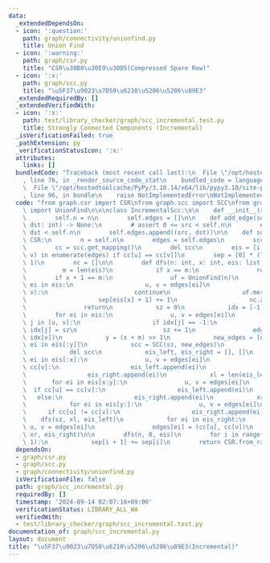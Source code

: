 ```yaml
---
data:
  _extendedDependsOn:
  - icon: ':question:'
    path: graph/connectivity/unionfind.py
    title: Union Find
  - icon: ':warning:'
    path: graph/csr.py
    title: "CSR\u30B0\u30E9\u30D5(Compressed Spare Row)"
  - icon: ':x:'
    path: graph/scc.py
    title: "\u5F37\u9023\u7D50\u6210\u5206\u5206\u89E3"
  _extendedRequiredBy: []
  _extendedVerifiedWith:
  - icon: ':x:'
    path: test/library_checker/graph/scc_incremental.test.py
    title: Strongly Connected Components (Incremental)
  _isVerificationFailed: true
  _pathExtension: py
  _verificationStatusIcon: ':x:'
  attributes:
    links: []
  bundledCode: "Traceback (most recent call last):\n  File \"/opt/hostedtoolcache/PyPy/3.10.14/x64/lib/pypy3.10/site-packages/onlinejudge_verify/documentation/build.py\"\
    , line 76, in _render_source_code_stat\n    bundled_code = language.bundle(\n\
    \  File \"/opt/hostedtoolcache/PyPy/3.10.14/x64/lib/pypy3.10/site-packages/onlinejudge_verify/languages/python.py\"\
    , line 96, in bundle\n    raise NotImplementedError\nNotImplementedError\n"
  code: "from graph.csr import CSR\nfrom graph.scc import SCC\nfrom graph.connectivity.unionfind\
    \ import UnionFind\n\n\nclass IncrementalScc:\n\n    def __init__(self, n: int):\n\
    \        self.n = n\n        self.edges = []\n\n    def add_edge(self, src: int,\
    \ dst: int) -> None:\n        # assert 0 <= src < self.n\n        # assert 0 <=\
    \ dst < self.n\n        self.edges.append((src, dst))\n\n    def solve(self) ->\
    \ CSR:\n        n = self.n\n        edges = self.edges\n        scc = SCC(n, edges)\n\
    \        cc = scc.get_mapping()\n        del scc\n        eis = [i for i, (u,\
    \ v) in enumerate(edges) if cc[u] == cc[v]]\n        sep = [0] * (len(edges) +\
    \ 1)\n        nc = []\n\n        def dfs(n: int, x: int, eis: list[int]):\n  \
    \          m = len(eis)\n            if x == m:\n                return\n    \
    \        if x + 1 == m:\n                uf = UnionFind(n)\n                for\
    \ ei in eis:\n                    u, v = edges[ei]\n                    if uf.same(u,\
    \ v):\n                        continue\n                    uf.merge(u, v)\n\
    \                    sep[eis[x] + 1] += 1\n                    nc.append(ei)\n\
    \                return\n            sz = 0\n            idx = [-1] * n\n    \
    \        for ei in eis:\n                u, v = edges[ei]\n                for\
    \ j in [u, v]:\n                    if idx[j] == -1:\n                       \
    \ idx[j] = sz\n                        sz += 1\n                edges[ei] = (idx[u],\
    \ idx[v])\n            y = (x + m) >> 1\n            new_edges = [edges[ei] for\
    \ ei in eis[:y]]\n            scc = SCC(sz, new_edges)\n            cc = scc.get_mapping()\n\
    \            del scc\n            eis_left, eis_right = [], []\n            for\
    \ ei in eis[:x]:\n                u, v = edges[ei]\n                if cc[u] ==\
    \ cc[v]:\n                    eis_left.append(ei)\n                else:\n   \
    \                 eis_right.append(ei)\n            xl = len(eis_left)\n     \
    \       for ei in eis[x:y]:\n                u, v = edges[ei]\n              \
    \  if cc[u] == cc[v]:\n                    eis_left.append(ei)\n             \
    \   else:\n                    eis_right.append(ei)\n            xr = len(eis_right)\n\
    \            for ei in eis[y:]:\n                u, v = edges[ei]\n          \
    \      if cc[u] != cc[v]:\n                    eis_right.append(ei)\n        \
    \    dfs(sz, xl, eis_left)\n            for ei in eis_right:\n               \
    \ u, v = edges[ei]\n                edges[ei] = (cc[u], cc[v])\n            dfs(sz,\
    \ xr, eis_right)\n\n        dfs(n, 0, eis)\n        for i in range(len(sep) -\
    \ 1):\n            sep[i + 1] += sep[i]\n        return CSR.from_raw(sep, nc)\n"
  dependsOn:
  - graph/csr.py
  - graph/scc.py
  - graph/connectivity/unionfind.py
  isVerificationFile: false
  path: graph/scc_incremental.py
  requiredBy: []
  timestamp: '2024-09-14 02:07:16+09:00'
  verificationStatus: LIBRARY_ALL_WA
  verifiedWith:
  - test/library_checker/graph/scc_incremental.test.py
documentation_of: graph/scc_incremental.py
layout: document
title: "\u5F37\u9023\u7D50\u6210\u5206\u5206\u89E3(Incremental)"
---
```

